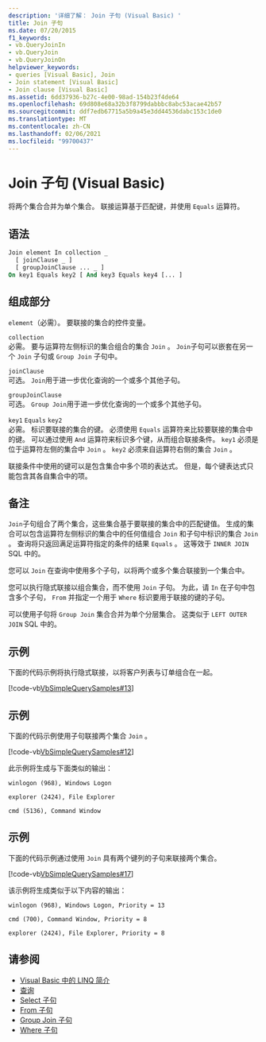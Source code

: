 ```yaml
---
description: '详细了解： Join 子句 (Visual Basic) '
title: Join 子句
ms.date: 07/20/2015
f1_keywords:
- vb.QueryJoinIn
- vb.QueryJoin
- vb.QueryJoinOn
helpviewer_keywords:
- queries [Visual Basic], Join
- Join statement [Visual Basic]
- Join clause [Visual Basic]
ms.assetid: 6dd37936-b27c-4e00-98ad-154b23f4de64
ms.openlocfilehash: 69d808e68a32b3f8799dabbbc8abc53acae42b57
ms.sourcegitcommit: ddf7edb67715a5b9a45e3dd44536dabc153c1de0
ms.translationtype: MT
ms.contentlocale: zh-CN
ms.lasthandoff: 02/06/2021
ms.locfileid: "99700437"
---
```

# <a name="join-clause-visual-basic"></a>Join 子句 (Visual Basic)

将两个集合合并为单个集合。 联接运算基于匹配键，并使用 `Equals` 运算符。

## <a name="syntax"></a>语法

```vb
Join element In collection _
  [ joinClause _ ]
  [ groupJoinClause ... _ ]
On key1 Equals key2 [ And key3 Equals key4 [... ]
```

## <a name="parts"></a>组成部分

`element`（必需）。 要联接的集合的控件变量。

`collection`  
必需。 要与运算符左侧标识的集合组合的集合 `Join` 。 `Join`子句可以嵌套在另一个 `Join` 子句或 `Group Join` 子句中。

`joinClause`  
可选。 `Join`用于进一步优化查询的一个或多个其他子句。

`groupJoinClause`  
可选。 `Group Join`用于进一步优化查询的一个或多个其他子句。

`key1` `Equals` `key2`  
必需。 标识要联接的集合的键。 必须使用 `Equals` 运算符来比较要联接的集合中的键。 可以通过使用 `And` 运算符来标识多个键，从而组合联接条件。 `key1` 必须是位于运算符左侧的集合中 `Join` 。 `key2` 必须来自运算符右侧的集合 `Join` 。

联接条件中使用的键可以是包含集合中多个项的表达式。 但是，每个键表达式只能包含其各自集合中的项。

## <a name="remarks"></a>备注

`Join`子句组合了两个集合，这些集合基于要联接的集合中的匹配键值。 生成的集合可以包含运算符左侧标识的集合中的任何值组合 `Join` 和子句中标识的集合 `Join` 。 查询将只返回满足运算符指定的条件的结果 `Equals` 。 这等效于 `INNER JOIN` SQL 中的。

您可以 `Join` 在查询中使用多个子句，以将两个或多个集合联接到一个集合中。

您可以执行隐式联接以组合集合，而不使用 `Join` 子句。 为此，请 `In` 在子句中包含多个子句， `From` 并指定一个用于 `Where` 标识要用于联接的键的子句。

可以使用子句将 `Group Join` 集合合并为单个分层集合。 这类似于 `LEFT OUTER JOIN` SQL 中的。

## <a name="example"></a>示例

下面的代码示例将执行隐式联接，以将客户列表与订单组合在一起。

[!code-vb[VbSimpleQuerySamples#13](~/samples/snippets/visualbasic/VS_Snippets_VBCSharp/VbSimpleQuerySamples/VB/QuerySamples1.vb#13)]

## <a name="example"></a>示例

下面的代码示例使用子句联接两个集合 `Join` 。

[!code-vb[VbSimpleQuerySamples#12](~/samples/snippets/visualbasic/VS_Snippets_VBCSharp/VbSimpleQuerySamples/VB/QuerySamples2.vb#12)]

此示例将生成与下面类似的输出：

`winlogon (968), Windows Logon`

`explorer (2424), File Explorer`

`cmd (5136), Command Window`

## <a name="example"></a>示例

下面的代码示例通过使用 `Join` 具有两个键列的子句来联接两个集合。

[!code-vb[VbSimpleQuerySamples#17](~/samples/snippets/visualbasic/VS_Snippets_VBCSharp/VbSimpleQuerySamples/VB/QuerySamples3.vb#17)]

该示例将生成类似于以下内容的输出：

`winlogon (968), Windows Logon, Priority = 13`

`cmd (700), Command Window, Priority = 8`

`explorer (2424), File Explorer, Priority = 8`

## <a name="see-also"></a>请参阅

- [Visual Basic 中的 LINQ 简介](../../programming-guide/language-features/linq/introduction-to-linq.md)
- [查询](index.md)
- [Select 子句](select-clause.md)
- [From 子句](from-clause.md)
- [Group Join 子句](group-join-clause.md)
- [Where 子句](where-clause.md)
